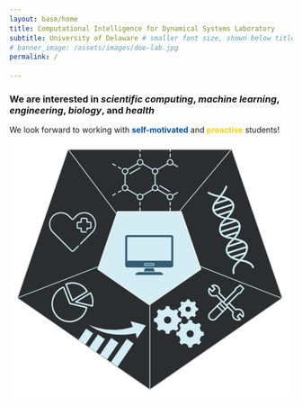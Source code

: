 ```yaml
---
layout: base/home
title: Computational Intelligence for Dynamical Systems Laboratory
subtitle: University of Delaware # smaller font size, shown below title+title2
# banner_image: /assets/images/doe-lab.jpg
permalink: /

---
```




### We are interested in *scientific computing*, *machine learning*, *engineering*, *biology*, and *health*

We look forward to working with <span style="color: #00539F;">**self-motivated**</span> and <span style="color:#FFD200;">**proactive**</span> students!
<img src="/assets/images/home_page_image.png" width="500" height=auto />

